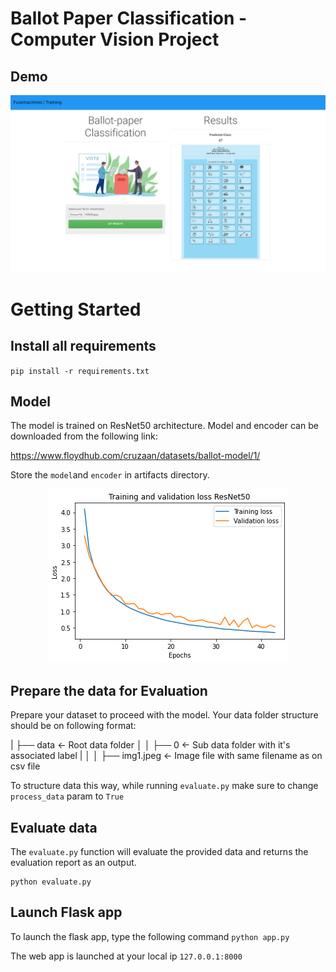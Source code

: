 # Ballot Paper Classification - Computer Vision Project

## Demo

<p align="center">
<img src="./example.png"  />
</p>

# Getting Started

## Install all requirements

`pip install -r requirements.txt`

## Model

The model is trained on ResNet50 architecture.
Model and encoder can be downloaded from the following link:

https://www.floydhub.com/cruzaan/datasets/ballot-model/1/

Store the `model`and `encoder` in artifacts directory.

<p align="center">
<img src="./loss_plot.png"  />
</p>

## Prepare the data for Evaluation

Prepare your dataset to proceed with the model. Your data folder structure should be on following format:

| ├── data <- Root data folder
│ │ ├── 0 <- Sub data folder with it's associated label
| │ │ ├── img1.jpeg <- Image file with same filename as on csv file

To structure data this way, while running `evaluate.py` make sure to change `process_data` param to `True`

## Evaluate data

The `evaluate.py` function will evaluate the provided data and returns the evaluation report as an output.

```
python evaluate.py
```

## Launch Flask app

To launch the flask app, type the following command
`python app.py`

The web app is launched at your local ip `127.0.0.1:8000`
